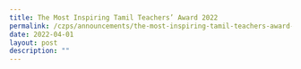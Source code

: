 ```yaml
---
title: The Most Inspiring Tamil Teachers’ Award 2022
permalink: /czps/announcements/the-most-inspiring-tamil-teachers-award-2022/
date: 2022-04-01
layout: post
description: ""
---
```

